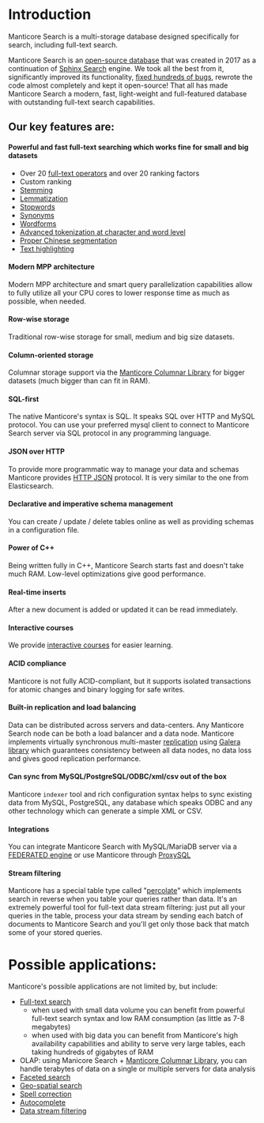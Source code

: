 # Introduction

Manticore Search is a multi-storage database designed specifically for search, including full-text search.

Manticore Search is an [open-source database](https://github.com/manticoresoftware/manticoresearch/) that was created in 2017 as a continuation of [Sphinx Search](https://sphinxsearch.com/) engine. We took all the best from it, significantly improved its functionality, [fixed hundreds of bugs](https://manual.manticoresearch.com/Changelog), rewrote the code almost completely and kept it open-source! That all has made Manticore Search a modern, fast, light-weight and full-featured database with outstanding full-text search capabilities.

## Our key features are:
#### Powerful and fast full-text searching which works fine for small and big datasets
  * Over 20 [full-text operators](https://play.manticoresearch.com/fulltextintro/)<!--{target="_blank"}--> and over 20 ranking factors
  * Custom ranking
  * [Stemming](Creating_an_index/NLP_and_tokenization/Morphology.md)
  * [Lemmatization](Creating_an_index/NLP_and_tokenization/Morphology.md)
  * [Stopwords](Creating_an_index/NLP_and_tokenization/Ignoring_stop-words.md)
  * [Synonyms](Creating_an_index/NLP_and_tokenization/Exceptions.md)
  * [Wordforms](Creating_an_index/NLP_and_tokenization/Wordforms.md)
  * [Advanced tokenization at character and word level](Creating_an_index/NLP_and_tokenization/Low-level_tokenization.md)
  * [Proper Chinese segmentation](Creating_an_index/NLP_and_tokenization/CJK.md)
  * [Text highlighting](Searching/Highlighting.md)

#### Modern MPP architecture
Modern MPP architecture and smart query parallelization capabilities allow to fully utilize all your CPU cores to lower response time as much as possible, when needed.

#### Row-wise storage
Traditional row-wise storage for small, medium and big size datasets.

#### Column-oriented storage
Columnar storage support via the [Manticore Columnar Library](https://github.com/manticoresoftware/columnar/) for bigger datasets (much bigger than can fit in RAM).

#### SQL-first
The native Manticore's syntax is SQL. It speaks SQL over HTTP and MySQL protocol. You can use your preferred mysql client to connect to Manticore Search server via SQL protocol in any programming language.

#### JSON over HTTP
To provide more programmatic way to manage your data and schemas Manticore provides [HTTP JSON](Searching/Full_text_matching/Basic_usage.md#HTTP-JSON) protocol. It is very similar to the one from Elasticsearch.

#### Declarative and imperative schema management
You can create / update / delete tables online as well as providing schemas in a configuration file.

#### Power of C++
Being written fully in C++, Manticore Search starts fast and doesn't take much RAM. Low-level optimizations give good performance.

#### Real-time inserts
After a new document is added or updated it can be read immediately.

#### Interactive courses
We provide [interactive courses](https://play.manticoresearch.com/) for easier learning.

#### ACID compliance
Manticore is not fully ACID-compliant, but it supports isolated transactions for atomic changes and binary logging for safe writes.

#### Built-in replication and load balancing
Data can be distributed across servers and data-centers. Any Manticore Search node can be both a load balancer and a data node. Manticore implements virtually synchronous multi-master [replication](https://play.manticoresearch.com/replication/) using [Galera library](https://galeracluster.com/) which guarantees consistency between all data nodes, no data loss and gives good replication performance.

#### Can sync from MySQL/PostgreSQL/ODBC/xml/csv out of the box
Manticore `indexer` tool and rich configuration syntax helps to sync existing data from MySQL, PostgreSQL, any database which speaks ODBC and any other technology which can generate a simple XML or CSV.

#### Integrations
You can integrate Manticore Search with MySQL/MariaDB server via a [FEDERATED engine](Extensions/FEDERATED.md) or use Manticore through [ProxySQL](https://manticoresearch.com/2018/06/18/using-proxysql-to-route-inserts-in-a-distributed-realtime-index/)

#### Stream filtering
Manticore has a special table type called "[percolate](Creating_an_index/Local_indexes/Percolate_index.md)" which implements search in reverse when you table your queries rather than data. It's an extremely powerful tool for full-text data stream filtering: just put all your queries in the table, process your data stream by sending each batch of documents to Manticore Search and you'll get only those back that match some of your stored queries.

# Possible applications:
Manticore's possible applications are not limited by, but include:

  * [Full-text search](https://play.manticoresearch.com/fulltextintro/)
    * when used with small data volume you can benefit from powerful full-text search syntax and low RAM consumption (as little as 7-8 megabytes)
    * when used with big data you can benefit from Manticore's high availability capabilities and ability to serve very large tables, each taking hundreds of gigabytes of RAM
  * OLAP: using Manicore Search + [Manticore Columnar Library](https://github.com/manticoresoftware/columnar), you can handle terabytes of data on a single or multiple servers for data analysis
  * [Faceted search](https://play.manticoresearch.com/faceting/)
  * [Geo-spatial search](https://play.manticoresearch.com/geosearch/)
  * [Spell correction](https://play.manticoresearch.com/didyoumean/)
  * [Autocomplete](https://play.manticoresearch.com/simpleautocomplete/)
  * [Data stream filtering](https://play.manticoresearch.com/pq/)
